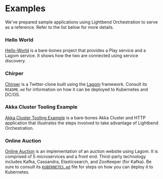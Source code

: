 # Examples

We've prepared sample applications using Lightbend Orchestration to serve as a reference. Refer to the list below for more details.

### Hello World

[Hello-World](https://github.com/fsat/hello-reactive-tooling) is a bare-bones project that provides a Play service and a Lagom service. It shows how the two are connected using service discovery.

### Chirper

[Chirper](https://github.com/lagom/lagom-java-sbt-chirper-example/) is a Twitter-clone built using the [Lagom](https://www.lagomframework.com/) framework. Consult its `README.md` for information on how it can be deployed to Kubernetes and DC/OS.

### Akka Cluster Tooling Example

[Akka Cluster Tooling Example](https://github.com/longshorej/akka-cluster-tooling-example) is a bare-bones Akka Cluster and HTTP application that illustrates the steps involved to take advantage of Lightbend Orchestration.

### Online Auction

[Online Auction](https://github.com/lagom/online-auction-scala) is an implementation of an auction website using Lagom. It is comprised of 5 microservices and a front end. Third-party technology includes Kafka, Cassandra, Elasticsearch, and ZooKeeper (for Kafka). Be sure to consult its [`KUBERNETES.md`](https://github.com/lagom/online-auction-scala/blob/master/KUBERNETES.md) file for steps on how you can deploy it to Kubernetes.
